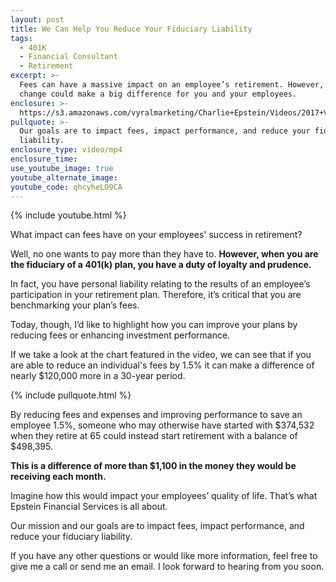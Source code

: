 ```yaml
---
layout: post
title: We Can Help You Reduce Your Fiduciary Liability
tags:
  - 401K
  - Financial Consultant
  - Retirement
excerpt: >-
  Fees can have a massive impact on an employee’s retirement. However, a small
  change could make a big difference for you and your employees.
enclosure: >-
  https://s3.amazonaws.com/vyralmarketing/Charlie+Epstein/Videos/2017+Videos/We+Can+Help+You+Reduce+Your+Fiduciary+Liability+-+The+401K+Coach.mp4
pullquote: >-
  Our goals are to impact fees, impact performance, and reduce your fiduciary
  liability.
enclosure_type: video/mp4
enclosure_time:
use_youtube_image: true
youtube_alternate_image:
youtube_code: qhcyheLO9CA
---
```



{% include youtube.html %}

What impact can fees have on your employees' success in retirement?

Well, no one wants to pay more than they have to. **However, when you are the fiduciary of a 401(k) plan, you have a duty of loyalty and prudence.**

In fact, you have personal liability relating to the results of an employee’s participation in your retirement plan. Therefore, it’s critical that you are benchmarking your plan’s fees.

Today, though, I’d like to highlight how you can improve your plans by reducing fees or enhancing investment performance.

If we take a look at the chart featured in the video, we can see that if you are able to reduce an individual's fees by 1.5% it can make a difference of nearly $120,000 more in a 30-year period. &nbsp;

{% include pullquote.html %}

By reducing fees and expenses and improving performance to save an employee 1.5%, someone who may otherwise have started with $374,532 when they retire at 65 could instead start retirement with a balance of $498,395.

**This is a difference of more than $1,100 in the money they would be receiving each month.**

Imagine how this would impact your employees’ quality of life. That’s what Epstein Financial Services is all about.

Our mission and our goals are to impact fees, impact performance, and reduce your fiduciary liability.

If you have any other questions or would like more information, feel free to give me a call or send me an email. I look forward to hearing from you soon.